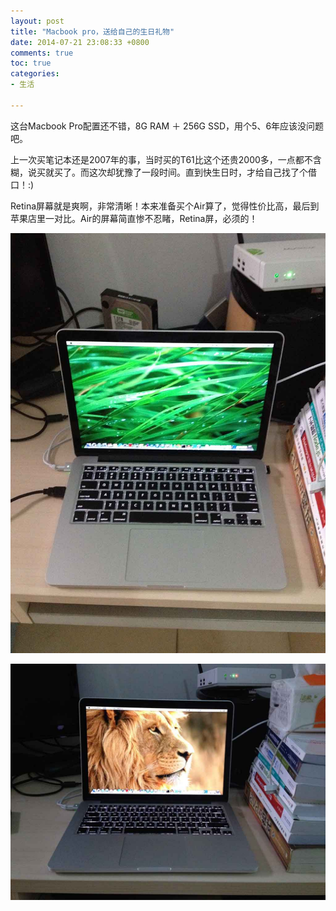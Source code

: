 ```yaml
---
layout: post
title: "Macbook pro，送给自己的生日礼物"
date: 2014-07-21 23:08:33 +0800
comments: true
toc: true
categories: 
- 生活

---
```


这台Macbook Pro配置还不错，8G RAM ＋ 256G SSD，用个5、6年应该没问题吧。

<!--more-->

上一次买笔记本还是2007年的事，当时买的T61比这个还贵2000多，一点都不含糊，说买就买了。而这次却犹豫了一段时间。直到快生日时，才给自己找了个借口！:)

Retina屏幕就是爽啊，非常清晰！本来准备买个Air算了，觉得性价比高，最后到苹果店里一对比。Air的屏幕简直惨不忍睹，Retina屏，必须的！

![image](/myresource/images/IMG_blog_20140721_1.jpg)

![image](/myresource/images/IMG_blog_20140721_2.jpg)
